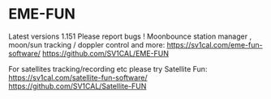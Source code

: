 # EME-FUN
Latest versions 1.151
Please report bugs !
Moonbounce station manager , moon/sun tracking / doppler control and more:
https://sv1cal.com/eme-fun-software/
https://github.com/SV1CAL/EME-FUN

For satellites tracking/recording etc please try Satellite Fun:
https://sv1cal.com/satellite-fun-software/
https://github.com/SV1CAL/Satellite-FUN
